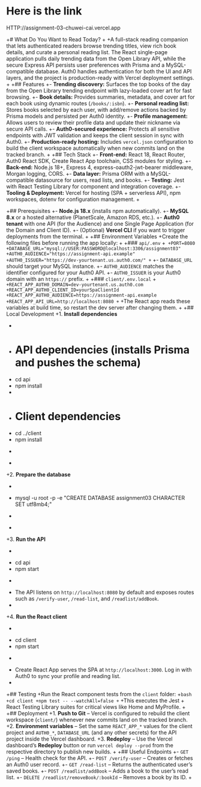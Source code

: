 # Here is the link
HTTP://assignment-03-chuwei-cai.vercel.app


+# What Do You Want to Read Today?
+
+A full-stack reading companion that lets authenticated readers browse trending titles, view rich book details, and curate a personal reading list. The React single-page application pulls daily trending data from the Open Library API, while the secure Express API persists user preferences with Prisma and a MySQL-compatible database. Auth0 handles authentication for both the UI and API layers, and the project is production-ready with Vercel deployment settings.
+
+## Features
+- **Trending discovery:** Surfaces the top books of the day from the Open Library trending endpoint with lazy-loaded cover art for fast browsing.
+- **Book details:** Provides summaries, metadata, and cover art for each book using dynamic routes (`/books/:isbn`).
+- **Personal reading list:** Stores books selected by each user, with add/remove actions backed by Prisma models and persisted per Auth0 identity.
+- **Profile management:** Allows users to review their profile data and update their nickname via secure API calls.
+- **Auth0-secured experience:** Protects all sensitive endpoints with JWT validation and keeps the client session in sync with Auth0.
+- **Production-ready hosting:** Includes `vercel.json` configuration to build the client workspace automatically when new commits land on the tracked branch.
+
+## Tech Stack
+- **Front-end:** React 18, React Router, Auth0 React SDK, Create React App toolchain, CSS modules for styling.
+- **Back-end:** Node.js 18+, Express 4, express-oauth2-jwt-bearer middleware, Morgan logging, CORS.
+- **Data layer:** Prisma ORM with a MySQL-compatible datasource for users, read lists, and books.
+- **Testing:** Jest with React Testing Library for component and integration coverage.
+- **Tooling & Deployment:** Vercel for hosting (SPA + serverless API), npm workspaces, dotenv for configuration management.
+

+## Prerequisites
+- **Node.js 18.x** (installs npm automatically).
+- **MySQL 8.x** or a hosted alternative (PlanetScale, Amazon RDS, etc.).
+- **Auth0 tenant** with one API (for the Audience) and one Single Page Application (for the Domain and Client ID).
+- (Optional) **Vercel CLI** if you want to trigger deployments from the terminal.
+
+## Environment Variables
+Create the following files before running the app locally:
+
+### `api/.env`
+```
+PORT=8080
+DATABASE_URL="mysql://USER:PASSWORD@localhost:3306/assignment03"
+AUTH0_AUDIENCE="https://assignment-api.example"
+AUTH0_ISSUER="https://dev-yourtenant.us.auth0.com/"
+```
+- `DATABASE_URL` should target your MySQL instance.
+- `AUTH0_AUDIENCE` matches the identifier configured for your Auth0 API.
+- `AUTH0_ISSUER` is your Auth0 domain with an `https://` prefix.
+
+### `client/.env.local`
+```
+REACT_APP_AUTH0_DOMAIN=dev-yourtenant.us.auth0.com
+REACT_APP_AUTH0_CLIENT_ID=yourSpaClientId
+REACT_APP_AUTH0_AUDIENCE=https://assignment-api.example
+REACT_APP_API_URL=http://localhost:8080
+```
+The React app reads these variables at build time, so restart the dev server after changing them.
+
+## Local Development
+1. **Install dependencies**
+   ```bash
+   # API dependencies (installs Prisma and pushes the schema)
+   cd api
+   npm install
+
+   # Client dependencies
+   cd ../client
+   npm install
+   ```
+
+2. **Prepare the database**
+   ```bash
+   mysql -u root -p -e "CREATE DATABASE assignment03 CHARACTER SET utf8mb4;"
+   ```
+
+3. **Run the API**
+   ```bash
+   cd api
+   npm start
+   ```
+   The API listens on `http://localhost:8080` by default and exposes routes such as `/verify-user`, `/read-list`, and `/readlist/addBook`.
+
+4. **Run the React client**
+   ```bash
+   cd client
+   npm start
+   ```
+   Create React App serves the SPA at `http://localhost:3000`. Log in with Auth0 to sync your profile and reading list.
+
+## Testing
+Run the React component tests from the `client` folder:
+```bash
+cd client
+npm test -- --watchAll=false
+```
+This executes the Jest + React Testing Library suites for critical views like Home and MyProfile.
+
+## Deployment
+1. **Push to Git** – Vercel is configured to rebuild the client workspace (`client/`) whenever new commits land on the tracked branch.
+2. **Environment variables** – Set the same `REACT_APP_*` values for the client project and `AUTH0_*`, `DATABASE_URL` (and any other secrets) for the API project inside the Vercel dashboard.
+3. **Redeploy** – Use the Vercel dashboard’s **Redeploy** button or run `vercel deploy --prod` from the respective directory to publish new builds.
+
+## Useful Endpoints
+- `GET /ping` – Health check for the API.
+- `POST /verify-user` – Creates or fetches an Auth0 user record.
+- `GET /read-list` – Returns the authenticated user’s saved books.
+- `POST /readlist/addBook` – Adds a book to the user’s read list.
+- `DELETE /readlist/removeBook/:bookId` – Removes a book by its ID.
+
